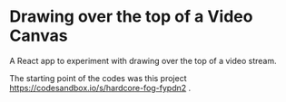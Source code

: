 # Drawing over the top of a Video Canvas
A React app to experiment with drawing over the top of a video stream.

The starting point of the codes was this project https://codesandbox.io/s/hardcore-fog-fypdn2 .
